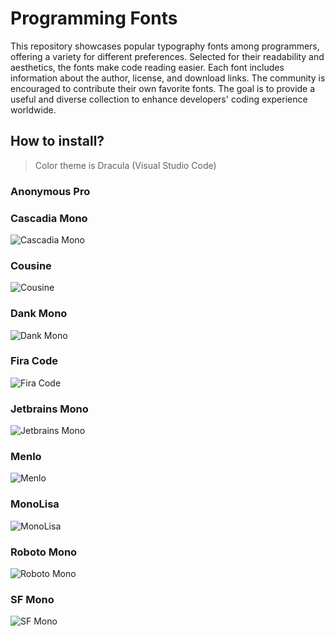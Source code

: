 # Programming Fonts

This repository showcases popular typography fonts among programmers, offering a variety for different preferences. Selected for their readability and aesthetics, the fonts make code reading easier. Each font includes information about the author, license, and download links. The community is encouraged to contribute their own favorite fonts. The goal is to provide a useful and diverse collection to enhance developers' coding experience worldwide.

## How to install?


> Color theme is Dracula (Visual Studio Code)

### Anonymous Pro


### Cascadia Mono
![Cascadia Mono](https://raw.githubusercontent.com/cancng/fonts/master/img/CascadiaMono.png)

### Cousine
![Cousine](https://raw.githubusercontent.com/cancng/fonts/master/img/Cousine.png)

### Dank Mono
![Dank Mono](https://raw.githubusercontent.com/cancng/fonts/master/img/DankMono.png)

### Fira Code
![Fira Code](https://raw.githubusercontent.com/cancng/fonts/master/img/FiraCode.png)

### Jetbrains Mono
![Jetbrains Mono](https://raw.githubusercontent.com/cancng/fonts/master/img/JetbrainsMono.png)

### Menlo
![Menlo](https://raw.githubusercontent.com/cancng/fonts/master/img/Menlo.png)

### MonoLisa
![MonoLisa](https://raw.githubusercontent.com/cancng/fonts/master/img/MonoLisa.png)

### Roboto Mono
![Roboto Mono](https://raw.githubusercontent.com/cancng/fonts/master/img/RobotoMono.png)

### SF Mono
![SF Mono](https://raw.githubusercontent.com/cancng/fonts/master/img/SFMono.png)
